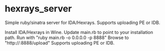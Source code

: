 # hexrays_server
Simple ruby/sinatra server for IDA/Hexrays.
Supports uploading PE or IDB.

Install IDA/Hexrays in Wine.
Update main.rb to point to your installation path.
Run with "ruby main.rb -o 0.0.0.0 -p 8888"
Browse to "http://<yourip>:8888/upload"
Supports uploading PE or IDB.
